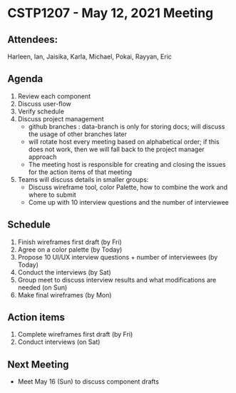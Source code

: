 # CSTP1207 - May 12, 2021 Meeting 

## Attendees: 
Harleen, Ian, Jaisika, Karla, Michael, Pokai, Rayyan, Eric

## Agenda
1. Review each component
2. Discuss user-flow
3. Verify schedule
4. Discuss project management
   - github branches : data-branch is only for storing docs; will discuss the usage of other branches later
   - will rotate host every meeting based on alphabetical order; if this does not work, then we will fall back to the project manager approach
   - The meeting host is responsible for creating and closing the issues for the action items of that meeting
5. Teams will discuss details in smaller groups:
   - Discuss wireframe tool, color Palette, how to combine the work and where to submit
   - Come up with 10 interview questions and the number of interviewee

## Schedule
1. Finish wireframes first draft (by Fri)
2. Agree on a color palette (by Today)
3. Propose 10 UI/UX interview questions + number of interviewees (by Today)
4. Conduct the interviews (by Sat)
5. Group meet to discuss interview results and what modifications are needed (on Sun)
6. Make final wireframes (by Mon)

## Action items
1. Complete wireframes first draft (by Fri)
2. Conduct interviews (on Sat)

## Next Meeting
- Meet May 16 (Sun) to discuss component drafts


